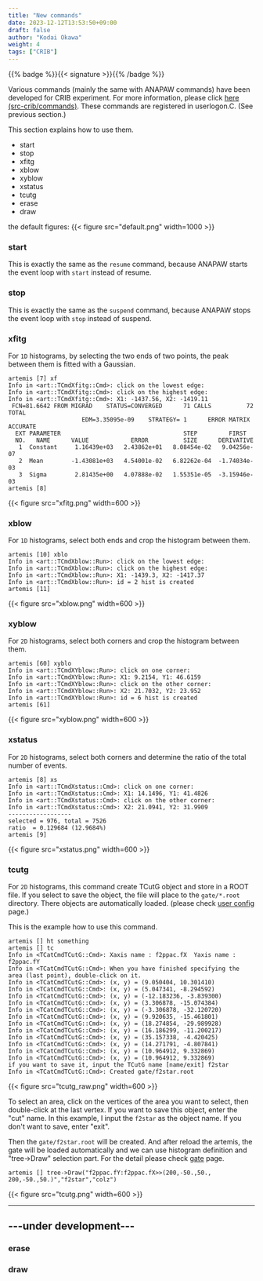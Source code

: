 ```yaml
---
title: "New commands"
date: 2023-12-12T13:53:50+09:00
draft: false
author: "Kodai Okawa"
weight: 4
tags: ["CRIB"]
---
```


{{% badge %}}{{< signature >}}{{% /badge %}}

Various commands (mainly the same with ANAPAW commands) have been developed for CRIB experiment. 
For more information, please click [here (src-crib/commands)](https://github.com/okawak/artemis_crib/tree/main/src-crib/commands).
These commands are registered in userlogon.C. (See previous section.)

This section explains how to use them.

- start
- stop
- xfitg
- xblow
- xyblow
- xstatus
- tcutg
- erase
- draw

the default figures:
{{< figure src="default.png" width=1000 >}}

### start
This is exactly the same as the `resume` command, because ANAPAW starts the event loop with `start` instead of resume.

### stop
This is exactly the same as the `suspend` command, because ANAPAW stops the event loop with `stop` instead of suspend.

### xfitg
For `1D` histograms, by selecting the two ends of two points, the peak between them is fitted with a Gaussian.

```shell { wrap="false" }
artemis [7] xf
Info in <art::TCmdXfitg::Cmd>: click on the lowest edge:
Info in <art::TCmdXfitg::Cmd>: click on the highest edge:
Info in <art::TCmdXfitg::Cmd>: X1: -1437.56, X2: -1419.11
 FCN=81.6642 FROM MIGRAD    STATUS=CONVERGED      71 CALLS          72 TOTAL
                     EDM=3.35095e-09    STRATEGY= 1      ERROR MATRIX ACCURATE
  EXT PARAMETER                                   STEP         FIRST
  NO.   NAME      VALUE            ERROR          SIZE      DERIVATIVE
   1  Constant     1.16439e+03   2.43862e+01   8.08454e-02   9.04256e-07
   2  Mean        -1.43081e+03   4.54001e-02   6.82262e-04  -1.74034e-03
   3  Sigma        2.81435e+00   4.07888e-02   1.55351e-05  -3.15946e-03
artemis [8]
```

{{< figure src="xfitg.png" width=600 >}}



### xblow
For `1D` histograms, select both ends and crop the histogram between them.

```shell { wrap="false" }
artemis [10] xblo
Info in <art::TCmdXblow::Run>: click on the lowest edge: 
Info in <art::TCmdXblow::Run>: click on the highest edge: 
Info in <art::TCmdXblow::Run>: X1: -1439.3, X2: -1417.37
Info in <art::TCmdXblow::Run>: id = 2 hist is created
artemis [11]
```

{{< figure src="xblow.png" width=600 >}}

### xyblow
For `2D` histograms, select both corners and crop the histogram between them.

```shell { wrap="false" }
artemis [60] xyblo
Info in <art::TCmdXYblow::Run>: click on one corner: 
Info in <art::TCmdXYblow::Run>: X1: 9.2154, Y1: 46.6159
Info in <art::TCmdXYblow::Run>: click on the other corner: 
Info in <art::TCmdXYblow::Run>: X2: 21.7032, Y2: 23.952
Info in <art::TCmdXYblow::Run>: id = 6 hist is created
artemis [61]
```

{{< figure src="xyblow.png" width=600 >}}

### xstatus
For `2D` histograms, select both corners and determine the ratio of the total number of events.

```shell { wrap="false" }
artemis [8] xs
Info in <art::TCmdXstatus::Cmd>: click on one corner: 
Info in <art::TCmdXstatus::Cmd>: X1: 14.1496, Y1: 41.4826
Info in <art::TCmdXstatus::Cmd>: click on the other corner: 
Info in <art::TCmdXstatus::Cmd>: X2: 21.0941, Y2: 31.9909
------------------
selected = 976, total = 7526
ratio  = 0.129684 (12.9684%)
artemis [9]
```

{{< figure src="xstatus.png" width=600 >}}

### tcutg
For `2D` histograms, this command create TCutG object and store in a ROOT file.
If you select to save the object, the file will place to the `gate/*.root` directory.
There objects are automatically loaded. (please check [user config](./userconfig) page.) 

This is the example how to use this command.

```shell { wrap="false"}
artemis [] ht something
artemis [] tc
Info in <TCatCmdTCutG::Cmd>: Xaxis name : f2ppac.fX  Yaxis name : f2ppac.fY
Info in <TCatCmdTCutG::Cmd>: When you have finished specifying the area (last point), double-click on it.
Info in <TCatCmdTCutG::Cmd>: (x, y) = (9.050404, 10.301410)
Info in <TCatCmdTCutG::Cmd>: (x, y) = (5.047341, -8.294592)
Info in <TCatCmdTCutG::Cmd>: (x, y) = (-12.183236, -3.839300)
Info in <TCatCmdTCutG::Cmd>: (x, y) = (3.306878, -15.074384)
Info in <TCatCmdTCutG::Cmd>: (x, y) = (-3.306878, -32.120720)
Info in <TCatCmdTCutG::Cmd>: (x, y) = (9.920635, -15.461801)
Info in <TCatCmdTCutG::Cmd>: (x, y) = (18.274854, -29.989928)
Info in <TCatCmdTCutG::Cmd>: (x, y) = (16.186299, -11.200217)
Info in <TCatCmdTCutG::Cmd>: (x, y) = (35.157338, -4.420425)
Info in <TCatCmdTCutG::Cmd>: (x, y) = (14.271791, -4.807841)
Info in <TCatCmdTCutG::Cmd>: (x, y) = (10.964912, 9.332869)
Info in <TCatCmdTCutG::Cmd>: (x, y) = (10.964912, 9.332869)
if you want to save it, input the TCutG name [name/exit] f2star
Info in <TCatCmdTCutG::Cmd>: Created gate/f2star.root
```

{{< figure src="tcutg_raw.png" width=600 >}}

To select an area, click on the vertices of the area you want to select, then double-click at the last vertex.
If you want to save this object, enter the "cut" name.
In this example, I input the `f2star` as the object name.
If you don't want to save, enter "exit".

Then the `gate/f2star.root` will be created.
And after reload the artemis, the gate will be loaded automatically and we can use histogram definition and "tree->Draw" selection part.
For the detail please check [gate](../../example/online_analysis/gate) page.

```shell { wrap="false" }
artemis [] tree->Draw("f2ppac.fY:f2ppac.fX>>(200,-50.,50., 200,-50.,50.)","f2star","colz")
```

{{< figure src="tcutg.png" width=600 >}}


---

## ---under development---

### erase

### draw

